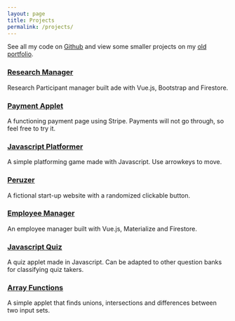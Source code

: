 ```yaml
---
layout: page
title: Projects
permalink: /projects/
---
```


See all my code on [Github](https://github.com/sidhantmathur?tab=repositories) and view some smaller projects on my [old portfolio](https://sidhantmathur.github.io/bootstrapportfolio/).

### [Research Manager](https://research-participant-tracker.firebaseapp.com/#/)

Research Participant manager built ade with Vue.js, Bootstrap and Firestore. 

### [Payment Applet](https://rocky-caverns-94159.herokuapp.com/)

A functioning payment page using Stripe. Payments will not go through, so feel free to try it. 

### [Javascript Platformer](https://sidhantmathur.github.io/Platforming-Game/)

A simple platforming game made with Javascript. Use arrowkeys to move. 

### [Peruzer](https://sidhantmathur.github.io/Peruzer/)

A fictional start-up website with a randomized clickable button. 

### [Employee Manager](https://vuefs-prod-c49dc.firebaseapp.com/#/)

An employee manager built with Vue.js, Materialize and Firestore. 

### [Javascript Quiz](https://sidhantmathur.github.io/JS-Quiz/)

A quiz applet made in Javascript. Can be adapted to other question banks for classifying quiz takers. 

### [Array Functions](https://sidhantmathur.github.io/Array-Functions/)

A simple applet that finds unions, intersections and differences between two input sets. 
